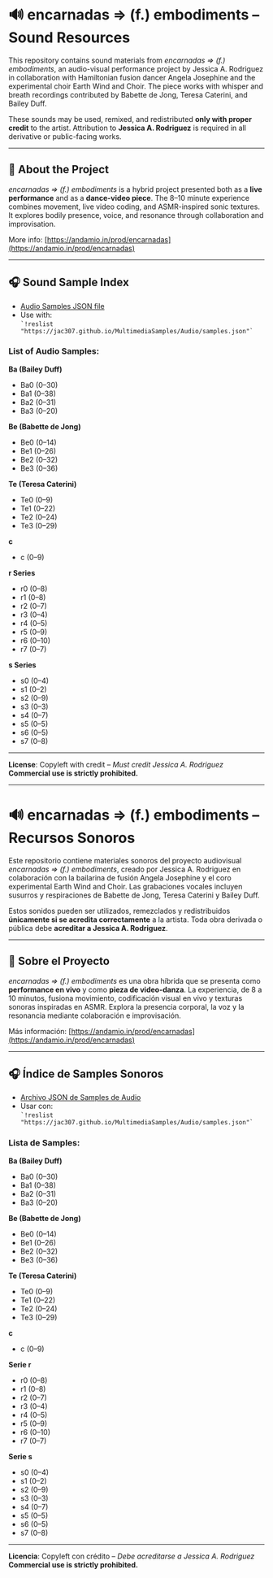 # 🔊 encarnadas => (f.) embodiments – Sound Resources

This repository contains sound materials from *encarnadas => (f.) embodiments*, an audio-visual performance project by Jessica A. Rodriguez in collaboration with Hamiltonian fusion dancer Angela Josephine and the experimental choir Earth Wind and Choir. The piece works with whisper and breath recordings contributed by Babette de Jong, Teresa Caterini, and Bailey Duff.

These sounds may be used, remixed, and redistributed **only with proper credit** to the artist. Attribution to **Jessica A. Rodriguez** is required in all derivative or public-facing works.

---

## 📌 About the Project

*encarnadas => (f.) embodiments* is a hybrid project presented both as a **live performance** and as a **dance-video piece**. The 8–10 minute experience combines movement, live video coding, and ASMR-inspired sonic textures. It explores bodily presence, voice, and resonance through collaboration and improvisation.

More info: [https://andamio.in/prod/encarnadas](https://andamio.in/prod/encarnadas)

---

## 🎧 Sound Sample Index

- [Audio Samples JSON file](samples.json)  
- Use with:  
  `` `!reslist "https://jac307.github.io/MultimediaSamples/Audio/samples.json"` ``

### List of Audio Samples:

**Ba (Bailey Duff)**  
+ Ba0 (0–30)  
+ Ba1 (0–38)  
+ Ba2 (0–31)  
+ Ba3 (0–20)  

**Be (Babette de Jong)**  
+ Be0 (0–14)  
+ Be1 (0–26)  
+ Be2 (0–32)  
+ Be3 (0–36)  

**Te (Teresa Caterini)**  
+ Te0 (0–9)  
+ Te1 (0–22)  
+ Te2 (0–24)  
+ Te3 (0–29)  

**c**  
+ c (0–9)  

**r Series**  
+ r0 (0–8)  
+ r1 (0–8)  
+ r2 (0–7)  
+ r3 (0–4)  
+ r4 (0–5)  
+ r5 (0–9)  
+ r6 (0–10)  
+ r7 (0–7)  

**s Series**  
+ s0 (0–4)  
+ s1 (0–2)  
+ s2 (0–9)  
+ s3 (0–3)  
+ s4 (0–7)  
+ s5 (0–5)  
+ s6 (0–5)  
+ s7 (0–8)  

---

**License**: Copyleft with credit – *Must credit Jessica A. Rodriguez*
**Commercial use is strictly prohibited.**

---

# 🔊 encarnadas => (f.) embodiments – Recursos Sonoros

Este repositorio contiene materiales sonoros del proyecto audiovisual *encarnadas => (f.) embodiments*, creado por Jessica A. Rodriguez en colaboración con la bailarina de fusión Angela Josephine y el coro experimental Earth Wind and Choir. Las grabaciones vocales incluyen susurros y respiraciones de Babette de Jong, Teresa Caterini y Bailey Duff.

Estos sonidos pueden ser utilizados, remezclados y redistribuidos **únicamente si se acredita correctamente** a la artista. Toda obra derivada o pública debe **acreditar a Jessica A. Rodriguez**.

---

## 📌 Sobre el Proyecto

*encarnadas => (f.) embodiments* es una obra híbrida que se presenta como **performance en vivo** y como **pieza de video-danza**. La experiencia, de 8 a 10 minutos, fusiona movimiento, codificación visual en vivo y texturas sonoras inspiradas en ASMR. Explora la presencia corporal, la voz y la resonancia mediante colaboración e improvisación.

Más información: [https://andamio.in/prod/encarnadas](https://andamio.in/prod/encarnadas)

---

## 🎧 Índice de Samples Sonoros

- [Archivo JSON de Samples de Audio](samples.json)  
- Usar con:  
  `` `!reslist "https://jac307.github.io/MultimediaSamples/Audio/samples.json"` ``

### Lista de Samples:

**Ba (Bailey Duff)**  
+ Ba0 (0–30)  
+ Ba1 (0–38)  
+ Ba2 (0–31)  
+ Ba3 (0–20)  

**Be (Babette de Jong)**  
+ Be0 (0–14)  
+ Be1 (0–26)  
+ Be2 (0–32)  
+ Be3 (0–36)  

**Te (Teresa Caterini)**  
+ Te0 (0–9)  
+ Te1 (0–22)  
+ Te2 (0–24)  
+ Te3 (0–29)  

**c**  
+ c (0–9)  

**Serie r**  
+ r0 (0–8)  
+ r1 (0–8)  
+ r2 (0–7)  
+ r3 (0–4)  
+ r4 (0–5)  
+ r5 (0–9)  
+ r6 (0–10)  
+ r7 (0–7)  

**Serie s**  
+ s0 (0–4)  
+ s1 (0–2)  
+ s2 (0–9)  
+ s3 (0–3)  
+ s4 (0–7)  
+ s5 (0–5)  
+ s6 (0–5)  
+ s7 (0–8)  

---

**Licencia**: Copyleft con crédito – *Debe acreditarse a Jessica A. Rodriguez*
**Commercial use is strictly prohibited.**
